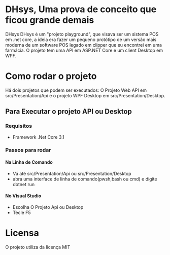 # DHsys, Uma prova de conceito que ficou grande demais
DHsys DHsys é um "projeto playground", que visava ser um sistema POS em .net core, a ideia era fazer um pequeno protótipo de um versão mais moderna de um software POS legado em clipper que eu encontrei em uma farmácia. O projeto tem uma API em ASP.NET Core e um client Desktop em WPF.
# Como rodar o projeto 
Há dois projetos que podem ser executados:
O Projeto Web API em src/Presentation/Api e o projeto WPF Desktop em
src/Presentation/Desktop. 
## Para Executar o projeto API ou Desktop
### Requisitos
- Framework .Net Core 3.1 
### Passos para rodar 
#### Na Linha de Comando
- Vá até src/Presentation/Api ou src/Presentation/Desktop
- abra uma interface de linha de comando(pwsh,bash ou cmd) e digite dotnet run
#### No Visual Studio 
- Escolha O Projeto Api ou Desktop
- Tecle F5
# Licensa 
O projeto utiliza da licença MIT